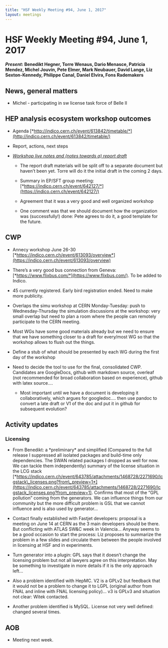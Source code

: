 ```yaml
---
title: "HSF Weekly Meeting #94, June 1, 2017"
layout: meetings
---
```


# HSF Weekly Meeting #94, June 1, 2017

#### *Present*: Benedikt Hegner, Torre Wenaus, Dario Menasce, Patricia Mendez, Michel Jouvin, Pete Elmer, Mark Neubauer, David Lange, Liz Sexton-Kennedy, Philippe Canal, Daniel Elvira, Fons Rademakers

## News, general matters

-   Michel - participating in sw license task force of Belle II

## HEP analysis ecosystem workshop outcomes

-   Agenda [*http://indico.cern.ch/event/613842/timetable/*](http://indico.cern.ch/event/613842/timetable/)

-   Report, actions, next steps

-   [*Workshop live notes and (notes towards a) report draft*](https://docs.google.com/document/d/1Q0Oh3gKi5sJBkXyXjXBkVNZ0yHyr4gh8mPaG-cLFUY0/edit#heading=h.dvdyu8qapju2)

    -   The report draft materials will be split off to a separate document but haven’t been yet. Torre will do it the initial draft in the coming 2 days.

    -   Summary in EP/SFT group meeting: [*https://indico.cern.ch/event/642127/*](https://indico.cern.ch/event/642127/)

    -   Agreement that it was a very good and well organized workshop

    -   One comment was that we should document how the organization was (successfully!) done: Pete agrees to do it, a good template for the future.

## CWP

-   Annecy workshop June 26-30 [*https://indico.cern.ch/event/613093/overview*](https://indico.cern.ch/event/613093/overview)

-   There’s a very good bus connection from Geneva: [*https://www.flixbus.com/*](https://www.flixbus.com/). To be added to Indico.

-   45 currently registered. Early bird registration ended. Need to make more publicity.

-   Overlaps the simu workshop at CERN Monday-Tuesday: push to Wednesday-Thursday the simulation discussions at the workshop: very small overlap but need to plan a room where the people can remotely participate to the CERN meeting.

-   Most WGs have some good materials already but we need to ensure that we have something closer to a draft for every/most WG so that the workshop allows to flush out the things.

-   Define a stub of what should be presented by each WG during the first day of the workshop

-   Need to decide the tool to use for the final, consolidated CWP. Candidates are GoogleDocs, github with markdown source, overleaf (not recommended for broad collaboration based on experience), github with latex source….

    -   Most important until we have a document is developing it collaboratively, which argues for googledoc…. then use pandoc to convert a late draft or V1 of the doc and put it in github for subsequent evolution?

## Activity updates

### Licensing

-   From Benedikt: a \*preliminary\* and simplified (Compared to the full release I suppressed all isolated packages and build-time only dependencies. The SWAN related packages I dropped as well for now. We can tackle them independently) summary of the license situation in the LCG stack [*https://indico.cern.ch/event/643785/attachments/1468728/2271690/lcgstack\_licenses.png?from\_preview=1*](https://indico.cern.ch/event/643785/attachments/1468728/2271690/lcgstack_licenses.png?from_preview=1). Confirms that most of the “GPL pollution” coming from the generators. We can influence things from our community but the more difficult problem is GSL that we cannot influence and is also used by generator...

-   Contact finally established with Fastjet developers: proposal is a meeting on June 14 at CERN as the 3 main developers should be there. But conflicting with ATLAS SW&C week in Valencia… Anyway seems to be a good occasion to start the process: Liz proposes to summarize the problem in a few slides and circulate them between the people involved in licensing at HSF and in experiments.

-   Turn generator into a plugin: GPL says that it doesn’t change the licensing problem but not all lawyers agree on this interpretation. May be something to investigate in more details if it is the only approach left...

-   Also a problem identified with HepMC. V2 is a GPLv2 but feedback that it would not be a problem to change it to LGPL (original author from FNAL and inline with FNAL licensing policy)… v3 is GPLv3 and situation not clear: Witek contacted.

-   Another problem identified is MySQL. License not very well defined: changed several times.

## AOB

-   Meeting next week.


